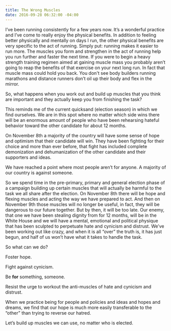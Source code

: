 ```yaml
---
title: The Wrong Muscles
date: 2016-09-28 06:32:00 -04:00
---
```


I’ve been running consistently for a few years now. It’s a wonderful practice and I’ve come to really enjoy the physical benefits. In addition to feeling better physically and mentally on days I run, the other physical benefits are very specific to the act of running. Simply put: running makes it easier to run more. The muscles you form and strengthen in the act of running help you run further and faster the next time. If you were to begin a heavy strength training regimen aimed at gaining muscle mass you probably aren’t going to reap the benefits of that exercise on your next long run. In fact that muscle mass could hold you back. You don't see body builders running marathons and distance runners don’t oil up their body and flex in the mirror. 

So, what happens when you work out and build up muscles that you think are important and they actually keep you from finishing the task? 

This reminds me of the current quicksand (election season) in which we find ourselves. We are in this spot where no matter which side wins there will be an enormous amount of people who have been rehearsing hateful behavior toward the other candidate for about 12 months. 

On November 8th a majority of the country will have some sense of hope and optimism that their candidate will win. They have been fighting for their choice and more than ever before, that fight has included complete demonization and dehumanization of the other candidate and their supporters and ideas. 

We have reached a point where most people aren’t for anyone. A majority of our country is against someone. 

So we spend time in the pre-primary, primary and general election phase of a campaign building up certain muscles that will actually be harmful to the task we all share after the election. On November 8th there will be hope and flexing muscles and acting the way we have prepared to act. And then on November 9th those muscles will no longer be useful, in fact, they will be dangerous to our future together. But by then, it will be too late. Our enemy, that one we have been stealing dignity from for 12 months, will be in the White House and we will have a mental, emotional and political physique that has been sculpted to perpetuate hate and cynicism and distrust. We’ve been working out like crazy, and when it is all “over” the truth is, it has just begun, and half of us won’t have what it takes to handle the task. 

So what can we do? 

Foster hope. 

Fight against cynicism. 

Be **for** something, someone. 

Resist the urge to workout the anti-muscles of hate and cynicism and distrust. 

When we practice being for people and policies and ideas and hopes and dreams, we find that our hope is much more easily transferable to the “other” than trying to reverse our hatred. 

Let’s build up muscles we can use, no matter who is elected.